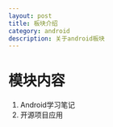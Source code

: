 ```yaml
---
layout: post
title: 板块介绍
category: android
description: 关于android板块
---
```


#	模块内容
1.	Android学习笔记
2.	开源项目应用
